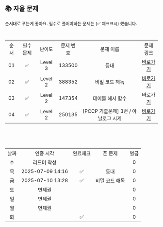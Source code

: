 
## 📚 자율 문제

순서대로 푸는게 좋아요.
필수로 풀어야하는 문제는 (✅ 체크표시) 했습니다.

<br/>
<table>
  <tr>
    <td align="center">순서</td>
    <td align="center">필수 문제</td>
    <td align="center">난이도</td>
    <td align="center">문제 번호</td>
    <td align="center">문제 이름</td>
    <td align="center">문제 링크</td>
  </tr>
    <tr>
  <td align="center">01</td>
   <td align="center">✅</td>
    <td align="center">Level 3</td>
    <td align="center">133500</td>
    <td align="center">등대</td>
    <td align="center"><a href="https://school.programmers.co.kr/learn/courses/30/lessons/133500">바로가기</a></td>
  </tr>
      <tr>
    <td align="center">02</td>
    <td align="center">✅</td>
    <td align="center">Level 2</td>
    <td align="center">388352</td>
    <td align="center">비밀 코드 해독</td>
    <td align="center"><a href="https://school.programmers.co.kr/learn/courses/30/lessons/388352">바로가기</a></td>
  </tr>
  <tr>
    <td align="center">03</td>
    <td align="center">✅</td>
    <td align="center">Level 2</td>
    <td align="center">147354</td>
    <td align="center">테이블 해시 함수</td>
    <td align="center"><a href="https://school.programmers.co.kr/learn/courses/30/lessons/147354">바로가기</a></td>
  </tr>
  <td align="center">04</td>
   <td align="center">✅</td>
    <td align="center">Level 2</td>
    <td align="center">250135</td>
    <td align="center">[PCCP 기출문제] 3번 / 아날로그 시계</td>
    <td align="center"><a href="https://school.programmers.co.kr/learn/courses/30/lessons/250135">바로가기</a></td>
  </tr>
</table>
<br/><br/>


<br>

<table>
  <tr>
    <td align="center">날짜</td>
    <td align="center">인증 시각</td>
    <td align="center">완료체크</td>
    <td align="center">푼 문제</td>
    <td align="center">벌금</td>
  </tr>
  <tr>
    <td align="center">수</td>
    <td align="center">리드미 작성</td>
    <td align="center"></td>
    <td align="center"></td>
    <td align="center">0</td>
  </tr>
  <tr>
    <td align="center">목</td>
    <td align="center">2025-07-09 14:16</td>
    <td align="center">✅</td>
    <td align="center">등대</td>
    <td align="center">0</td>
  </tr>
  <tr>
    <td align="center">금</td>
    <td align="center">2025-07-10 13:28</td>
    <td align="center">✅</td>
    <td align="center">비밀 코드 해독</td>
    <td align="center">0</td>
  </tr>
  <tr>
    <td align="center">토</td>
    <td align="center">면제권</td>
    <td align="center"></td>
    <td align="center"></td>
    <td align="center">0</td>
  </tr>
    <tr>
    <td align="center">일</td>
    <td align="center">면제권</td>
    <td align="center"></td>
    <td align="center"></td>
    <td align="center">0</td>
  </tr>
  <tr>
    <td align="center">월</td>
    <td align="center">면제권</td>
    <td align="center"></td>
    <td align="center"></td>
    <td align="center">0</td>
  </tr>
  <tr>
    <td align="center">화</td>
    <td align="center"></td>
    <td align="center">✅</td>
    <td align="center"></td>
    <td align="center">0</td>
  </tr>
</table>
